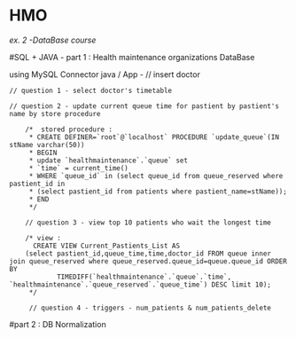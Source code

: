 # HMO

*ex. 2 -DataBase course*

#SQL + JAVA - part 1 : Health maintenance organizations DataBase

using MySQL Connector
java / App - 
	// insert doctor

	// question 1 - select doctor's timetable

	// question 2 - update current queue time for pastient by pastient's name by store procedure

		/*  stored procedure :
		 * CREATE DEFINER=`root`@`localhost` PROCEDURE `update_queue`(IN stName varchar(50))
		 * BEGIN  
		 * update `healthmaintenance`.`queue` set  
		 * `time` = current_time()
		 * WHERE `queue_id` in (select queue_id from queue_reserved where pastient_id in
		 * (select pastient_id from patients where pastient_name=stName));
		 * END
		 */

		// question 3 - view top 10 patients who wait the longest time

		/* view : 
		  CREATE VIEW Current_Pastients_List AS
		(select pastient_id,queue_time,time,doctor_id FROM queue inner join queue_reserved where queue_reserved.queue_id=queue.queue_id ORDER BY 
				TIMEDIFF(`healthmaintenance`.`queue`.`time`, `healthmaintenance`.`queue_reserved`.`queue_time`) DESC limit 10);
		 */
		 
		 // question 4 - triggers - num_patients & num_patients_delete

#part 2 : DB Normalization 


